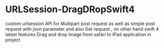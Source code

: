 # URLSession-DragDRopSwift4
custom urlsession APi for Multipart post request as well as simple post request with json parameter and also Get request , on other hand swift 4 latest features Drag and drop Image from safari to iPad application in project
